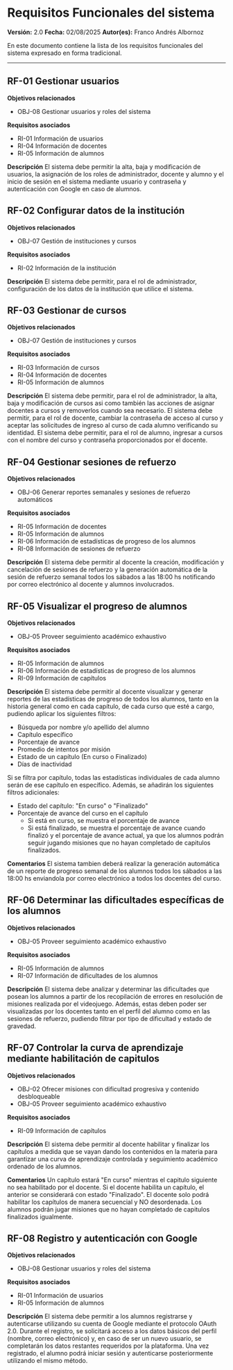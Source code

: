 # Requisitos Funcionales del sistema

**Versión:** 2.0
**Fecha:** 02/08/2025
**Autor(es):** Franco Andrés Albornoz

En este documento contiene la lista de los requisitos funcionales del sistema expresado en forma tradicional.

---

## RF-01 Gestionar usuarios

**Objetivos relacionados**

- OBJ-08 Gestionar usuarios y roles del sistema

**Requisitos asociados**

- RI-01 Información de usuarios
- RI-04 Información de docentes
- RI-05 Información de alumnos

**Descripción**
El sistema debe permitir la alta, baja y modificación de usuarios, la asignación de los roles de administrador, docente y alumno y el inicio de sesión en el sistema mediante usuario y contraseña y autenticación con Google en caso de alumnos.

## RF-02 Configurar datos de la institución

**Objetivos relacionados**

- OBJ-07 Gestión de instituciones y cursos

**Requisitos asociados**

- RI-02 Información de la institución

**Descripción**
El sistema debe permitir, para el rol de administrador, configuración de los datos de la institución que utilice el sistema.

## RF-03 Gestionar de cursos

**Objetivos relacionados**

- OBJ-07 Gestión de instituciones y cursos

**Requisitos asociados**

- RI-03 Información de cursos
- RI-04 Información de docentes
- RI-05 Información de alumnos

**Descripción**
El sistema debe permitir, para el rol de administrador, la alta, baja y modificación de cursos asi como también las acciones de asignar docentes a cursos y removerlos cuando sea necesario.
El sistema debe permitir, para el rol de docente, cambiar la contraseña de acceso al curso y aceptar las solicitudes de ingreso al curso de cada alumno verificando su identidad.
El sistema debe permitir, para el rol de alumno, ingresar a cursos con el nombre del curso y contraseña proporcionados por el docente.

## RF-04 Gestionar sesiones de refuerzo

**Objetivos relacionados**

- OBJ-06 Generar reportes semanales y sesiones de refuerzo automáticos

**Requisitos asociados**

- RI-05 Información de docentes
- RI-05 Información de alumnos
- RI-06 Información de estadísticas de progreso de los alumnos
- RI-08 Información de sesiones de refuerzo

**Descripción**
El sistema debe permitir al docente la creación, modificación y cancelación de sesiones de refuerzo y la generación automática de la sesión de refuerzo semanal todos los sábados a las 18:00 hs notificando por correo electrónico al docente y alumnos involucrados.

## RF-05 Visualizar el progreso de alumnos

**Objetivos relacionados**

- OBJ-05 Proveer seguimiento académico exhaustivo

**Requisitos asociados**

- RI-05 Información de alumnos
- RI-06 Información de estadísticas de progreso de los alumnos
- RI-09 Información de capítulos

**Descripción**
El sistema debe permitir al docente visualizar y generar reportes de las estadísticas de progreso de todos los alumnos, tanto en la historia general como en cada capítulo, de cada curso que esté a cargo, pudiendo aplicar los siguientes filtros:

- Búsqueda por nombre y/o apellido del alumno
- Capítulo específico
- Porcentaje de avance
- Promedio de intentos por misión
- Estado de un capítulo (En curso o Finalizado)
- Días de inactividad

Si se filtra por capítulo, todas las estadísticas individuales de cada alumno serán de ese capítulo en específico. Además, se añadirán los siguientes filtros adicionales:
- Estado del capítulo: "En curso" o "Finalizado"
- Porcentaje de avance del curso en el capítulo
  - Si está en curso, se muestra el porcentaje de avance
  - Si está finalizado, se muestra el porcentaje de avance cuando finalizó y el porcentaje de avance actual, ya que los alumnos podrán seguir jugando misiones que no hayan completado de capitulos finalizados.

**Comentarios**
El sistema tambien deberá realizar la generación automática de un reporte de progreso semanal de los alumnos todos los sábados a las 18:00 hs enviandola por correo electrónico a todos los docentes del curso.

## RF-06 Determinar las dificultades específicas de los alumnos

**Objetivos relacionados**

- OBJ-05 Proveer seguimiento académico exhaustivo

**Requisitos asociados**

- RI-05 Información de alumnos
- RI-07 Información de dificultades de los alumnos

**Descripción**
El sistema debe analizar y determinar las dificultades que posean los alumnos a partir de los recopilación de errores en resolución de misiones realizada por el videojuego. Además, estas deben poder ser visualizadas por los docentes tanto en el perfil del alumno como en las sesiones de refuerzo, pudiendo filtrar por tipo de dificultad y estado de gravedad.

## RF-07 Controlar la curva de aprendizaje mediante habilitación de capitulos

**Objetivos relacionados**

- OBJ-02 Ofrecer misiones con dificultad progresiva y contenido desbloqueable
- OBJ-05 Proveer seguimiento académico exhaustivo

**Requisitos asociados**

- RI-09 Información de capítulos

**Descripción**
El sistema debe permitir al docente habilitar y finalizar los capítulos a medida que se vayan dando los contenidos en la materia para garantizar una curva de aprendizaje controlada y seguimiento académico ordenado de los alumnos.

**Comentarios**
Un capítulo estará "En curso" mientras el capitulo siguiente no sea habilitado por el docente. Si el docente habilita un capítulo, el anterior se considerará con estado "Finalizado". El docente solo podrá habilitar los capítulos de manera secuencial y NO desordenada. Los alumnos podrán jugar misiones que no hayan completado de capitulos finalizados igualmente.

## RF-08 Registro y autenticación con Google

**Objetivos relacionados**

- OBJ-08 Gestionar usuarios y roles del sistema

**Requisitos asociados**

- RI-01 Información de usuarios
- RI-05 Información de alumnos

**Descripción**
El sistema debe permitir a los alumnos registrarse y autenticarse utilizando su cuenta de Google mediante el protocolo OAuth 2.0. Durante el registro, se solicitará acceso a los datos básicos del perfil (nombre, correo electrónico) y, en caso de ser un nuevo usuario, se completarán los datos restantes requeridos por la plataforma. Una vez registrado, el alumno podrá iniciar sesión y autenticarse posteriormente utilizando el mismo método.